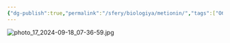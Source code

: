 ```yaml
---
{"dg-publish":true,"permalink":"/sfery/biologiya/metionin/","tags":["Общаябиология"]}
---
```


![photo_17_2024-09-18_07-36-59.jpg](/img/user/%D0%90%D1%80%D1%85%D0%B8%D0%B2/%D0%9A%D1%8D%D1%88/photo_17_2024-09-18_07-36-59.jpg)